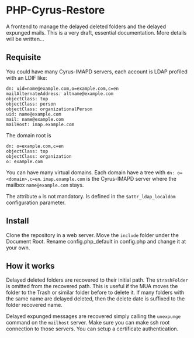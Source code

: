 # PHP-Cyrus-Restore
A frontend to manage the delayed deleted folders and the delayed expunged mails.
This is a very draft, essential documentation. More details will be written...

## Requisite
You could have many Cyrus-IMAPD servers, each account is LDAP profiled with an LDIF like:

```
dn: uid=name@example.com,o=example.com,c=en
mailAlternateAddress: altname@example.com
objectClass: top
objectClass: person
objectClass: organizationalPerson
uid: name@example.com
mail: name@example.com
mailHost: imap.example.com
```

The domain root is

```
dn: o=example.com,c=en
objectClass: top
objectClass: organization
o: example.com
```

You can have many virtual domains. Each domain have a tree with
`dn: o=<domain>,c=en`.
`imap.example.com` is the Cyrus-IMAPD server where the mailbox `name@example.com` stays.

The attribute `o` is not mandatory. Is defined in the `$attr_ldap_localdom` configuration parameter.

## Install
Clone the repository in a web server. Move the `include` folder under the Document Root.
Rename config.php_default in config.php and change it at your own.

## How it works
Delayed deleted folders are recovered to their initial path. The `$trashFolder` is omitted from the recovered path. This is useful if the MUA moves the folder to the Trash or similar folder before to delete it. If many folders with the same name are delayed deleted, then the delete date is suffixed to the folder recovered name.

Delayed expunged messages are recovered simply calling the `unexpunge` command on the `mailhost` server. Make sure you can make ssh root connection to those servers. You can setup a certificate authentication.
